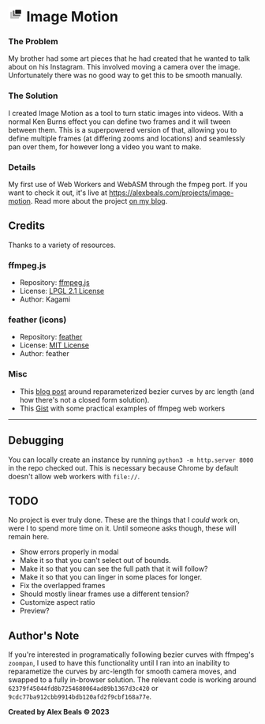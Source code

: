 # <img src="/assets/favicon/android-chrome-192x192.png?raw=true" width="30" alt="Logo"/> Image Motion

### The Problem
My brother had some art pieces that he had created that he wanted to talk about on his Instagram. This involved moving a camera over the image. Unfortunately there was no good way to get this to be smooth manually.

### The Solution
I created Image Motion as a tool to turn static images into videos. With a normal Ken Burns effect you can define two frames and it will tween between them. This is a superpowered version of that, allowing you to define multiple frames (at differing zooms and locations) and seamlessly pan over them, for however long a video you want to make.

### Details
My first use of Web Workers and WebASM through the fmpeg port. If you want to check it out, it's live at https://alexbeals.com/projects/image-motion.  Read more about the project [on my blog](http://blog.alexbeals.com/posts/image-motion).

## Credits

Thanks to a variety of resources.

### ffmpeg.js

- Repository: [ffmpeg.js](https://github.com/Kagami/ffmpeg.js/)
- License: [LPGL 2.1 License](https://github.com/Kagami/ffmpeg.js/blob/master/LICENSE.MP4)
- Author: Kagami

### feather (icons)

- Repository: [feather](https://github.com/feathericons/feather)
- License: [MIT License](https://github.com/feathericons/feather/blob/master/LICENSE)
- Author: feather

### Misc
- This [blog post](https://fjorge.com/insights/blog/can-bezier-curves-be-quickly-parameterized-by-arc-length/) around reparameterized bezier curves by arc length (and how there's not a closed form solution).
- This [Gist](https://gist.github.com/ilblog/5fa2914e0ad666bbb85745dbf4b3f106#file-clock-html-L8) with some practical examples of ffmpeg web workers

---

## Debugging
You can locally create an instance by running `python3 -m http.server 8000` in the repo checked out. This is necessary because Chrome by default doesn't allow web workers with `file://`.

## TODO

No project is ever truly done. These are the things that I *could* work on, were I to spend more time on it. Until someone asks though, these will remain here.
* Show errors properly in modal
* Make it so that you can't select out of bounds.
* Make it so that you can see the full path that it will follow?
* Make it so that you can linger in some places for longer.
* Fix the overlapped frames
* Should mostly linear frames use a different tension?
* Customize aspect ratio
* Preview?

## Author's Note
If you're interested in programatically following bezier curves with ffmpeg's `zoompan`, I used to have this functionality until I ran into an inability to reparametize the curves by arc-length for smooth camera moves, and swapped to a fully in-browser solution. The relevant code is working around `62379f45044fd8b7254680064ad89b1367d3c420` or `9cdc77ba912cbb9914bdb120afd2f9cbf168a77e`.

**Created by Alex Beals © 2023**
